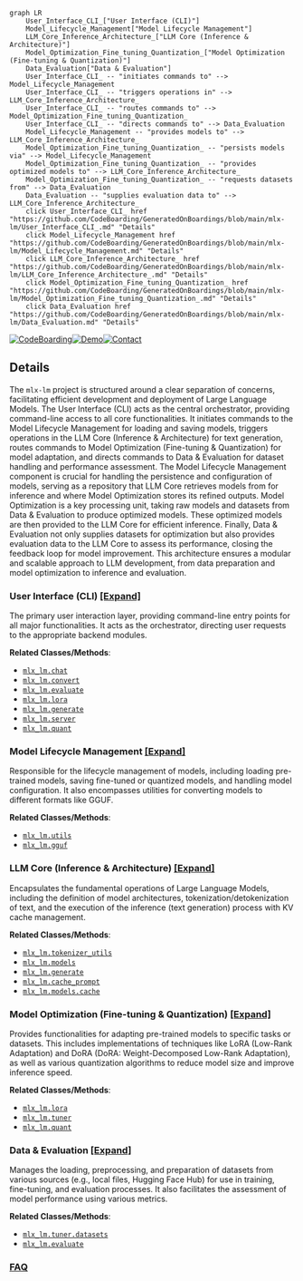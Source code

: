 ```mermaid
graph LR
    User_Interface_CLI_["User Interface (CLI)"]
    Model_Lifecycle_Management["Model Lifecycle Management"]
    LLM_Core_Inference_Architecture_["LLM Core (Inference & Architecture)"]
    Model_Optimization_Fine_tuning_Quantization_["Model Optimization (Fine-tuning & Quantization)"]
    Data_Evaluation["Data & Evaluation"]
    User_Interface_CLI_ -- "initiates commands to" --> Model_Lifecycle_Management
    User_Interface_CLI_ -- "triggers operations in" --> LLM_Core_Inference_Architecture_
    User_Interface_CLI_ -- "routes commands to" --> Model_Optimization_Fine_tuning_Quantization_
    User_Interface_CLI_ -- "directs commands to" --> Data_Evaluation
    Model_Lifecycle_Management -- "provides models to" --> LLM_Core_Inference_Architecture_
    Model_Optimization_Fine_tuning_Quantization_ -- "persists models via" --> Model_Lifecycle_Management
    Model_Optimization_Fine_tuning_Quantization_ -- "provides optimized models to" --> LLM_Core_Inference_Architecture_
    Model_Optimization_Fine_tuning_Quantization_ -- "requests datasets from" --> Data_Evaluation
    Data_Evaluation -- "supplies evaluation data to" --> LLM_Core_Inference_Architecture_
    click User_Interface_CLI_ href "https://github.com/CodeBoarding/GeneratedOnBoardings/blob/main/mlx-lm/User_Interface_CLI_.md" "Details"
    click Model_Lifecycle_Management href "https://github.com/CodeBoarding/GeneratedOnBoardings/blob/main/mlx-lm/Model_Lifecycle_Management.md" "Details"
    click LLM_Core_Inference_Architecture_ href "https://github.com/CodeBoarding/GeneratedOnBoardings/blob/main/mlx-lm/LLM_Core_Inference_Architecture_.md" "Details"
    click Model_Optimization_Fine_tuning_Quantization_ href "https://github.com/CodeBoarding/GeneratedOnBoardings/blob/main/mlx-lm/Model_Optimization_Fine_tuning_Quantization_.md" "Details"
    click Data_Evaluation href "https://github.com/CodeBoarding/GeneratedOnBoardings/blob/main/mlx-lm/Data_Evaluation.md" "Details"
```

[![CodeBoarding](https://img.shields.io/badge/Generated%20by-CodeBoarding-9cf?style=flat-square)](https://github.com/CodeBoarding/GeneratedOnBoardings)[![Demo](https://img.shields.io/badge/Try%20our-Demo-blue?style=flat-square)](https://www.codeboarding.org/demo)[![Contact](https://img.shields.io/badge/Contact%20us%20-%20contact@codeboarding.org-lightgrey?style=flat-square)](mailto:contact@codeboarding.org)

## Details

The `mlx-lm` project is structured around a clear separation of concerns, facilitating efficient development and deployment of Large Language Models. The User Interface (CLI) acts as the central orchestrator, providing command-line access to all core functionalities. It initiates commands to the Model Lifecycle Management for loading and saving models, triggers operations in the LLM Core (Inference & Architecture) for text generation, routes commands to Model Optimization (Fine-tuning & Quantization) for model adaptation, and directs commands to Data & Evaluation for dataset handling and performance assessment. The Model Lifecycle Management component is crucial for handling the persistence and configuration of models, serving as a repository that LLM Core retrieves models from for inference and where Model Optimization stores its refined outputs. Model Optimization is a key processing unit, taking raw models and datasets from Data & Evaluation to produce optimized models. These optimized models are then provided to the LLM Core for efficient inference. Finally, Data & Evaluation not only supplies datasets for optimization but also provides evaluation data to the LLM Core to assess its performance, closing the feedback loop for model improvement. This architecture ensures a modular and scalable approach to LLM development, from data preparation and model optimization to inference and evaluation.

### User Interface (CLI) [[Expand]](./User_Interface_CLI_.md)
The primary user interaction layer, providing command-line entry points for all major functionalities. It acts as the orchestrator, directing user requests to the appropriate backend modules.


**Related Classes/Methods**:

- <a href="https://github.com/ml-explore/mlx-lm/blob/main/mlx_lm/chat.py" target="_blank" rel="noopener noreferrer">`mlx_lm.chat`</a>
- <a href="https://github.com/ml-explore/mlx-lm/blob/main/mlx_lm/convert.py" target="_blank" rel="noopener noreferrer">`mlx_lm.convert`</a>
- <a href="https://github.com/ml-explore/mlx-lm/blob/main/mlx_lm/evaluate.py" target="_blank" rel="noopener noreferrer">`mlx_lm.evaluate`</a>
- <a href="https://github.com/ml-explore/mlx-lm/blob/main/mlx_lm/lora.py" target="_blank" rel="noopener noreferrer">`mlx_lm.lora`</a>
- <a href="https://github.com/ml-explore/mlx-lm/blob/main/mlx_lm/generate.py" target="_blank" rel="noopener noreferrer">`mlx_lm.generate`</a>
- <a href="https://github.com/ml-explore/mlx-lm/blob/main/mlx_lm/server.py" target="_blank" rel="noopener noreferrer">`mlx_lm.server`</a>
- <a href="https://github.com/ml-explore/mlx-lm/blob/main/mlx_lm/quant" target="_blank" rel="noopener noreferrer">`mlx_lm.quant`</a>


### Model Lifecycle Management [[Expand]](./Model_Lifecycle_Management.md)
Responsible for the lifecycle management of models, including loading pre-trained models, saving fine-tuned or quantized models, and handling model configuration. It also encompasses utilities for converting models to different formats like GGUF.


**Related Classes/Methods**:

- <a href="https://github.com/ml-explore/mlx-lm/blob/main/mlx_lm/utils.py" target="_blank" rel="noopener noreferrer">`mlx_lm.utils`</a>
- <a href="https://github.com/ml-explore/mlx-lm/blob/main/mlx_lm/gguf.py" target="_blank" rel="noopener noreferrer">`mlx_lm.gguf`</a>


### LLM Core (Inference & Architecture) [[Expand]](./LLM_Core_Inference_Architecture_.md)
Encapsulates the fundamental operations of Large Language Models, including the definition of model architectures, tokenization/detokenization of text, and the execution of the inference (text generation) process with KV cache management.


**Related Classes/Methods**:

- <a href="https://github.com/ml-explore/mlx-lm/blob/main/mlx_lm/tokenizer_utils.py" target="_blank" rel="noopener noreferrer">`mlx_lm.tokenizer_utils`</a>
- <a href="https://github.com/ml-explore/mlx-lm/blob/main/mlx_lm/models" target="_blank" rel="noopener noreferrer">`mlx_lm.models`</a>
- <a href="https://github.com/ml-explore/mlx-lm/blob/main/mlx_lm/generate.py" target="_blank" rel="noopener noreferrer">`mlx_lm.generate`</a>
- <a href="https://github.com/ml-explore/mlx-lm/blob/main/mlx_lm/cache_prompt.py" target="_blank" rel="noopener noreferrer">`mlx_lm.cache_prompt`</a>
- <a href="https://github.com/ml-explore/mlx-lm/blob/main/mlx_lm/models/cache.py" target="_blank" rel="noopener noreferrer">`mlx_lm.models.cache`</a>


### Model Optimization (Fine-tuning & Quantization) [[Expand]](./Model_Optimization_Fine_tuning_Quantization_.md)
Provides functionalities for adapting pre-trained models to specific tasks or datasets. This includes implementations of techniques like LoRA (Low-Rank Adaptation) and DoRA (DoRA: Weight-Decomposed Low-Rank Adaptation), as well as various quantization algorithms to reduce model size and improve inference speed.


**Related Classes/Methods**:

- <a href="https://github.com/ml-explore/mlx-lm/blob/main/mlx_lm/lora.py" target="_blank" rel="noopener noreferrer">`mlx_lm.lora`</a>
- <a href="https://github.com/ml-explore/mlx-lm/blob/main/mlx_lm/tuner" target="_blank" rel="noopener noreferrer">`mlx_lm.tuner`</a>
- <a href="https://github.com/ml-explore/mlx-lm/blob/main/mlx_lm/quant" target="_blank" rel="noopener noreferrer">`mlx_lm.quant`</a>


### Data & Evaluation [[Expand]](./Data_Evaluation.md)
Manages the loading, preprocessing, and preparation of datasets from various sources (e.g., local files, Hugging Face Hub) for use in training, fine-tuning, and evaluation processes. It also facilitates the assessment of model performance using various metrics.


**Related Classes/Methods**:

- <a href="https://github.com/ml-explore/mlx-lm/blob/main/mlx_lm/tuner/datasets.py" target="_blank" rel="noopener noreferrer">`mlx_lm.tuner.datasets`</a>
- <a href="https://github.com/ml-explore/mlx-lm/blob/main/mlx_lm/evaluate.py" target="_blank" rel="noopener noreferrer">`mlx_lm.evaluate`</a>




### [FAQ](https://github.com/CodeBoarding/GeneratedOnBoardings/tree/main?tab=readme-ov-file#faq)
